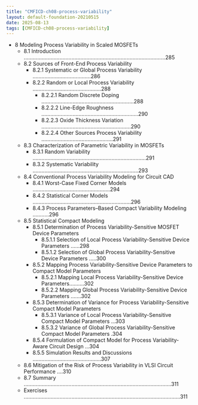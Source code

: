 ```yaml
---
title: "CMFICD-ch08-process-variability"
layout: default-foundation-20210515
date: 2025-08-13
tags: [CMFICD-ch08-process-variability]
---
```


- 8 Modeling Process Variability in Scaled MOSFETs
  - 8.1 Introduction ...............................................................................................285
  - 8.2 Sources of Front-End Process Variability
    - 8.2.1 Systematic or Global Process Variability .......................................286
    - 8.2.2 Random or Local Process Variability ..............................................288
      - 8.2.2.1 Random Discrete Doping ..............................................................288
      - 8.2.2.2 Line-Edge Roughness .................................................................290
      - 8.2.2.3 Oxide Thickness Variation ............................................................290
      - 8.2.2.4 Other Sources Process Variability ................................................291
  - 8.3 Characterization of Parametric Variability in MOSFETs
    - 8.3.1 Random Variability ............................................................................291
    - 8.3.2 Systematic Variability .......................................................................293
  - 8.4 Conventional Process Variability Modeling for Circuit CAD
    - 8.4.1 Worst-Case Fixed Corner Models ....................................................294
    - 8.4.2 Statistical Corner Models ..................................................................296
    - 8.4.3 Process Parameters–Based Compact Variability Modeling ...........296
  - 8.5 Statistical Compact Modeling
    - 8.5.1 Determination of Process Variability-Sensitive MOSFET Device Parameters
      - 8.5.1.1 Selection of Local Process Variability-Sensitive Device Parameters ......298
      - 8.5.1.2 Selection of Global Process Variability-Sensitive Device Parameters .....300
    - 8.5.2 Mapping Process Variability-Sensitive Device Parameters to Compact Model Parameters
      - 8.5.2.1 Mapping Local Process Variability-Sensitive Device Parameters..........302
      - 8.5.2.2 Mapping Global Process Variability-Sensitive Device Parameters .......302
    - 8.5.3 Determination of Variance for Process Variability-Sensitive Compact Model Parameters
      - 8.5.3.1 Variance of Local Process Variability-Sensitive Compact Model Parameters ...303
      - 8.5.3.2 Variance of Global Process Variability-Sensitive Compact Model Parameters .304
    - 8.5.4 Formulation of Compact Model for Process Variability-Aware Circuit Design ...304
    - 8.5.5 Simulation Results and Discussions ..............................................307
  - 8.6 Mitigation of the Risk of Process Variability in VLSI Circuit Performance ....310
  - 8.7 Summary ...................................................................................................311
  - Exercises .........................................................................................................311
